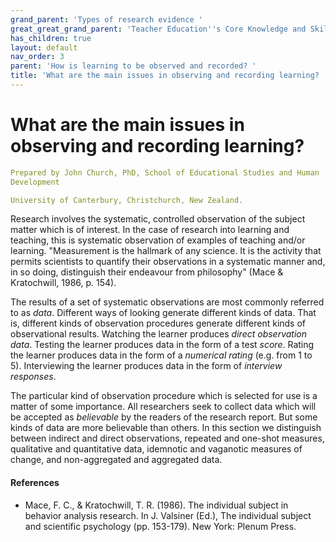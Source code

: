 ```yaml
---
grand_parent: 'Types of research evidence '
great_great_grand_parent: 'Teacher Education''s Core Knowledge and Skills.'
has_children: true
layout: default
nav_order: 3
parent: 'How is learning to be observed and recorded? '
title: 'What are the main issues in observing and recording learning? '
---
```

# What are the main issues in observing and recording learning?


```yaml
Prepared by John Church, PhD, School of Educational Studies and Human
Development

University of Canterbury, Christchurch, New Zealand.
```


Research involves the systematic, controlled observation of the subject
matter which is of interest. In the case of research into learning and
teaching, this is systematic observation of examples of teaching and/or
learning. "Measurement is the hallmark of any science. It is the
activity that permits scientists to quantify their observations in a
systematic manner and, in so doing, distinguish their endeavour from
philosophy" (Mace & Kratochwill, 1986, p. 154).

The results of a set of systematic observations are most commonly
referred to as *data*. Different ways of looking generate different
kinds of data. That is, different kinds of observation procedures
generate different kinds of observational results. Watching the learner
produces *direct observation data*. Testing the learner produces data in
the form of a test *score*. Rating the learner produces data in the form
of a *numerical rating* (e.g. from 1 to 5). Interviewing the learner
produces data in the form of *interview responses*.

The particular kind of observation procedure which is selected for use
is a matter of some importance. All researchers seek to collect data
which will be accepted as *believable* by the readers of the research
report. But some kinds of data are more believable than others. In this
section we distinguish between indirect and direct observations,
repeated and one-shot measures, qualitative and quantitative data,
idemnotic and vaganotic measures of change, and non-aggregated and
aggregated data.


#### References

-   Mace, F. C., & Kratochwill, T. R. (1986). The individual subject in
    behavior analysis research. In J. Valsiner (Ed.), The individual
    subject and scientific psychology (pp. 153-179). New York: Plenum
    Press.
